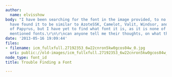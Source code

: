 ```yaml
---
author:
  name: elvisshow
body: "I have been searching for the font in the image provided, to no avail. \r\n\r\nI
  have found it to be similar to AzoteSSK, Camelot, Valit, Windsor, and even parts
  of Papyrus, but I have yet to find what font it is, as it is none of the previously
  mentioned fonts.\r\n\r\ncan anyone tell me their thoughts, on what this font is?"
date: '2013-05-16 19:09:44'
files:
- filename: icm_fullxfull.27192353_6w22cnron5kw0gcos04w_0.jpg
  uri: public://old-images/icm_fullxfull.27192353_6w22cnron5kw0gcos04w_0.jpg
node_type: font_id
title: Trouble Finding a Font

---
```

